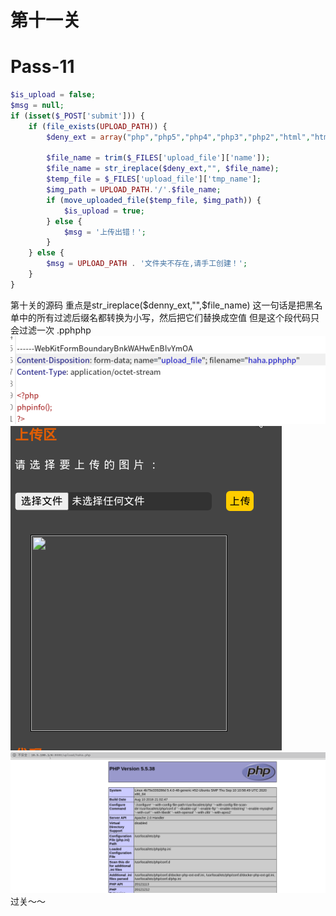 # 第十一关
# Pass-11

```php
$is_upload = false;
$msg = null;
if (isset($_POST['submit'])) {
    if (file_exists(UPLOAD_PATH)) {
        $deny_ext = array("php","php5","php4","php3","php2","html","htm","phtml","pht","jsp","jspa","jspx","jsw","jsv","jspf","jtml","asp","aspx","asa","asax","ascx","ashx","asmx","cer","swf","htaccess");

        $file_name = trim($_FILES['upload_file']['name']);
        $file_name = str_ireplace($deny_ext,"", $file_name);
        $temp_file = $_FILES['upload_file']['tmp_name'];
        $img_path = UPLOAD_PATH.'/'.$file_name;        
        if (move_uploaded_file($temp_file, $img_path)) {
            $is_upload = true;
        } else {
            $msg = '上传出错！';
        }
    } else {
        $msg = UPLOAD_PATH . '文件夹不存在,请手工创建！';
    }
}
```
第十关的源码
重点是str_ireplace($denny_ext,"",$file_name)
这一句话是把黑名单中的所有过滤后缀名都转换为小写，然后把它们替换成空值
但是这个段代码只会过滤一次
.pphphp
![image](./images/image43.png)
![image](./images/image44.png)
![image](./images/image45.png)
过关～～
